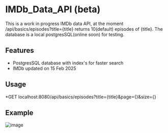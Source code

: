 # IMDb_Data_API (beta)

This is a work in progress IMDb data API, 
at the moment /api/basics/episodes?title={title} returns 10(default) episodes of {title}.
The database is a local postgresSQL(online soon) for testing.
## Features
* PostgresSQL database with index's for faster search
* IMDb updated on 15 Feb 2025

## Usage
*GET localhost:8080/api/basics/episodes?title={title}&page={}&size={}

## Example
![image](https://github.com/user-attachments/assets/abd2b570-85c9-42af-ae4e-3635b664ad47)
